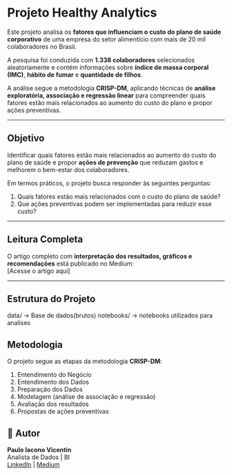 # Projeto Healthy Analytics

Este projeto analisa os **fatores que influenciam o custo do plano de saúde corporativo** de uma empresa do setor alimentício com mais de 20 mil colaboradores no Brasil.  

A pesquisa foi conduzida com **1.338 colaboradores** selecionados aleatoriamente e contém informações sobre **índice de massa corporal (IMC)**, **hábito de fumar** e **quantidade de filhos**.  

A análise segue a metodologia **CRISP-DM**, aplicando técnicas de **análise exploratória, associação e regressão linear** para compreender quais fatores estão mais relacionados ao aumento do custo do plano e propor ações preventivas.

---

##  Objetivo

Identificar quais fatores estão mais relacionados ao aumento do custo do plano de saúde e propor **ações de prevenção** que reduzam gastos e melhorem o bem-estar dos colaboradores.

Em termos práticos, o projeto busca responder às seguintes perguntas:
1. Quais fatores estão mais relacionados com o custo do plano de saúde?
2. Que ações preventivas podem ser implementadas para reduzir esse custo?

---

##  Leitura Completa

O artigo completo com **interpretação dos resultados, gráficos e recomendações** está publicado no Medium:  
 [Acesse o artigo aqui]

---

##  Estrutura do Projeto

data/ -> Base de dados(brutos)
notebooks/ -> notebooks utilizados para analises

##  Metodologia

O projeto segue as etapas da metodologia **CRISP-DM**:

1. Entendimento do Negócio  
2. Entendimento dos Dados  
3. Preparação dos Dados  
4. Modelagem (análise de associação e regressão)  
5. Avaliação dos resultados  
6. Propostas de ações preventivas

## 👤 Autor

**Paulo Iacono Vicentin**   
Analista de Dados | BI  
[LinkedIn](https://www.linkedin.com/in/paulovicentin) | [Medium](https://medium.com/@paulovicentin)
